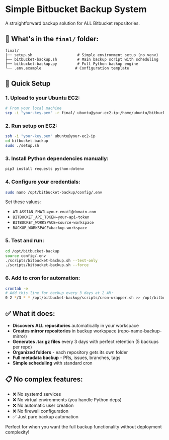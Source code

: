 # Simple Bitbucket Backup System

A straightforward backup solution for ALL Bitbucket repositories.

## 📁 What's in the `final/` folder:

```
final/
├── setup.sh                    # Simple environment setup (no venv)
├── bitbucket-backup.sh         # Main backup script with scheduling
├── bitbucket-backup.py         # Full Python backup engine
└── .env.example               # Configuration template
```

## 🚀 Quick Setup

### 1. Upload to your Ubuntu EC2:
```bash
# From your local machine
scp -i "your-key.pem" -r final/ ubuntu@your-ec2-ip:/home/ubuntu/bitbucket-backup
```

### 2. Run setup on EC2:
```bash
ssh -i "your-key.pem" ubuntu@your-ec2-ip
cd bitbucket-backup
sudo ./setup.sh
```

### 3. Install Python dependencies manually:
```bash
pip3 install requests python-dotenv
```

### 4. Configure your credentials:
```bash
sudo nano /opt/bitbucket-backup/config/.env
```

Set these values:
- `ATLASSIAN_EMAIL=your-email@domain.com`
- `BITBUCKET_API_TOKEN=your-api-token`
- `BITBUCKET_WORKSPACE=source-workspace`
- `BACKUP_WORKSPACE=backup-workspace`

### 5. Test and run:
```bash
cd /opt/bitbucket-backup
source config/.env
./scripts/bitbucket-backup.sh --test-only
./scripts/bitbucket-backup.sh --force
```

### 6. Add to cron for automation:
```bash
crontab -e
# Add this line for backup every 3 days at 2 AM:
0 2 */3 * * /opt/bitbucket-backup/scripts/cron-wrapper.sh >> /opt/bitbucket-backup/logs/cron.log 2>&1
```

## ✅ What it does:

- **Discovers ALL repositories** automatically in your workspace
- **Creates mirror repositories** in backup workspace (repo-name-backup-mirror)
- **Generates .tar.gz files** every 3 days with perfect retention (5 backups per repo)
- **Organized folders** - each repository gets its own folder
- **Full metadata backup** - PRs, issues, branches, tags
- **Simple scheduling** with standard cron

## 📋 No complex features:

- ❌ No systemd services
- ❌ No virtual environments (you handle Python deps)
- ❌ No automatic user creation
- ❌ No firewall configuration
- ✅ Just pure backup automation

Perfect for when you want the full backup functionality without deployment complexity!